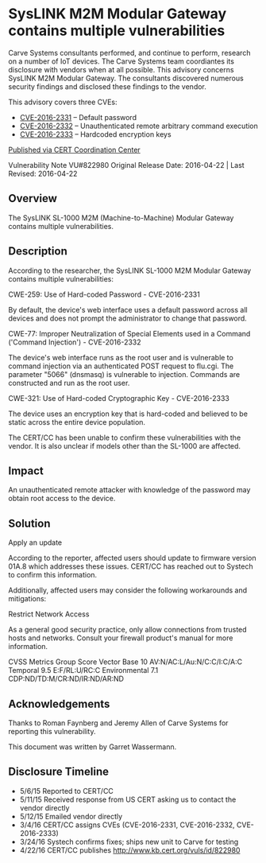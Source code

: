 # SysLINK M2M Modular Gateway contains multiple vulnerabilities


Carve Systems consultants performed, and continue to perform, research on a number of IoT devices. The Carve Systems team coordiantes its disclosure with vendors when at all possible. This advisory concerns SysLINK M2M Modular Gateway. The consultants discovered numerous security findings and disclosed these findings to the vendor.

This advisory covers three CVEs:

- [CVE-2016-2331](http://web.nvd.nist.gov/view/vuln/detail?vulnId=CVE-2016-2331) – Default password
- [CVE-2016-2332](http://web.nvd.nist.gov/view/vuln/detail?vulnId=CVE-2016-2332) – Unauthenticated remote arbitrary command execution
- [CVE-2016-2333](http://web.nvd.nist.gov/view/vuln/detail?vulnId=CVE-2016-2333) – Hardcoded encryption keys

[Published via CERT Coordination Center](https://www.kb.cert.org/vuls/id/822980)

Vulnerability Note VU#822980
Original Release Date: 2016-04-22 | Last Revised: 2016-04-22

## Overview

The SysLINK SL-1000 M2M (Machine-to-Machine) Modular Gateway contains multiple vulnerabilities.

## Description

According to the researcher, the SysLINK SL-1000 M2M Modular Gateway contains multiple vulnerabilities:

CWE-259: Use of Hard-coded Password - CVE-2016-2331

By default, the device's web interface uses a default password across all devices and does not prompt the administrator to change that password.

CWE-77: Improper Neutralization of Special Elements used in a Command ('Command Injection') - CVE-2016-2332

The device's web interface runs as the root user and is vulnerable to command injection via an authenticated POST request to flu.cgi. The parameter "5066" (dnsmasq) is vulnerable to injection. Commands are constructed and run as the root user.

CWE-321: Use of Hard-coded Cryptographic Key - CVE-2016-2333

The device uses an encryption key that is hard-coded and believed to be static across the entire device population.

The CERT/CC has been unable to confirm these vulnerabilities with the vendor. It is also unclear if models other than the SL-1000 are affected.

## Impact

An unauthenticated remote attacker with knowledge of the password may obtain root access to the device.

## Solution

Apply an update

According to the reporter, affected users should update to firmware version 01A.8 which addresses these issues. CERT/CC has reached out to Systech to confirm this information.

Additionally, affected users may consider the following workarounds and mitigations:

Restrict Network Access

As a general good security practice, only allow connections from trusted hosts and networks. Consult your firewall product's manual for more information.

CVSS Metrics
Group   Score   Vector
Base    10  AV:N/AC:L/Au:N/C:C/I:C/A:C
Temporal    9.5     E:F/RL:U/RC:C
Environmental   7.1     CDP:ND/TD:M/CR:ND/IR:ND/AR:ND

## Acknowledgements

Thanks to Roman Faynberg and Jeremy Allen of Carve Systems for reporting this vulnerability.

This document was written by Garret Wassermann. 

## Disclosure Timeline

- 5/6/15 Reported to CERT/CC
- 5/11/15 Received response from US CERT asking us to contact the vendor directly
- 5/12/15 Emailed vendor directly
- 3/4/16 CERT/CC assigns CVEs (CVE-2016-2331, CVE-2016-2332, CVE-2016-2333)
- 3/24/16 Systech confirms fixes; ships new unit to Carve for testing
- 4/22/16 CERT/CC publishes http://www.kb.cert.org/vuls/id/822980

